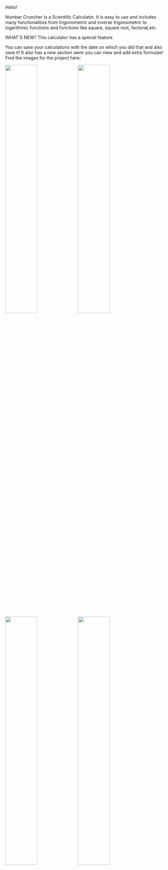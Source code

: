 Hello!

Number Cruncher is a Scientific Calculator. It is easy to use and includes many functionalities from trigonometric and inverse trigonometric to logarithmic functions and functions like square, square root, factorial,etc.

WHAT'S NEW? This calculator has a special feature.

You can save your calculations with the date on which you did that and also view it!
It also has a new section were you can view and add extra formulae!
Find the images for the project here:

 <img src="https://user-images.githubusercontent.com/68902873/91718751-ae4e1600-eb9c-11ea-90b8-e1203214b166.png" width="45%"></img> <img src="https://user-images.githubusercontent.com/68902873/91717258-d5571880-eb99-11ea-9cae-727ca9d44b8f.png" width="45%"></img> <img src="https://user-images.githubusercontent.com/68902873/91718180-92964000-eb9b-11ea-8b9c-dad18eeb45f8.png" width="45%"></img> <img src="https://user-images.githubusercontent.com/68902873/91717088-81e4ca80-eb99-11ea-867e-9fba86240379.png" width="45%"></img> 
